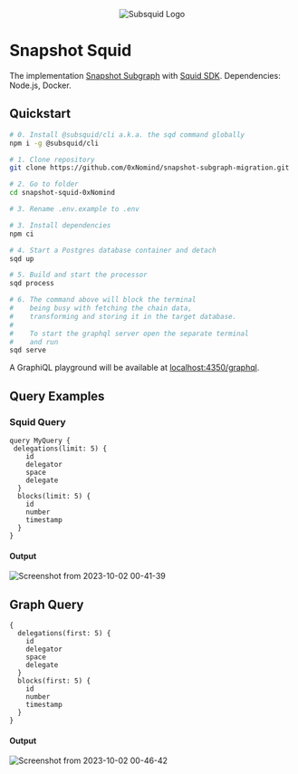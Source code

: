 <p align="center">
<picture>
    <source srcset="https://uploads-ssl.webflow.com/63b5a9958fccedcf67d716ac/64662df3a5a568fd99e3600c_Squid_Pose_1_White-transparent-slim%201.png" media="(prefers-color-scheme: dark)">
    <img src="https://uploads-ssl.webflow.com/63b5a9958fccedcf67d716ac/64662df3a5a568fd99e3600c_Squid_Pose_1_White-transparent-slim%201.png" alt="Subsquid Logo">
</picture>
</p>

# Snapshot Squid
The implementation [Snapshot Subgraph](https://thegraph.com/hosted-service/subgraph/snapshot-labs/snapshot) with [Squid SDK](https://docs.subsquid.io/).
Dependencies: Node.js, Docker.

## Quickstart

```bash
# 0. Install @subsquid/cli a.k.a. the sqd command globally
npm i -g @subsquid/cli

# 1. Clone repository
git clone https://github.com/0xNomind/snapshot-subgraph-migration.git

# 2. Go to folder
cd snapshot-squid-0xNomind

# 3. Rename .env.example to .env

# 3. Install dependencies
npm ci

# 4. Start a Postgres database container and detach
sqd up

# 5. Build and start the processor
sqd process

# 6. The command above will block the terminal
#    being busy with fetching the chain data, 
#    transforming and storing it in the target database.
#
#    To start the graphql server open the separate terminal
#    and run
sqd serve
```
A GraphiQL playground will be available at [localhost:4350/graphql](http://localhost:4350/graphql).

## Query Examples
### Squid Query
```
query MyQuery {
 delegations(limit: 5) {
    id
    delegator
    space
    delegate
  }
  blocks(limit: 5) {
    id
    number
    timestamp
  }
}
```
#### Output
![Screenshot from 2023-10-02 00-41-39](https://github.com/0xNomind/snapshot-squid/assets/140236074/b02b0a50-00c7-442b-8e64-8ecea8fa8ad5)

## Graph Query
```
{
  delegations(first: 5) {
    id
    delegator
    space
    delegate
  }
  blocks(first: 5) {
    id
    number
    timestamp
  }
}
```
#### Output
![Screenshot from 2023-10-02 00-46-42](https://github.com/0xNomind/snapshot-squid/assets/140236074/5c3a4505-de51-4041-b504-56743b792dcf)


